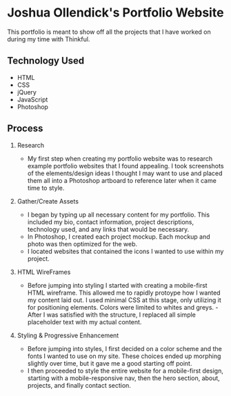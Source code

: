 # Joshua Ollendick's Portfolio Website

This portfolio is meant to show off all the projects that I have worked on during my time with Thinkful.

## Technology Used
  - HTML
  - CSS
  - jQuery
  - JavaScript
  - Photoshop
  
## Process
  1. Research
      - My first step when creating my portfolio website was to research example portfolio websites that I found appealing. I took screenshots of the elements/design ideas I thought I may want to use and placed them all into a Photoshop artboard to reference later when it came time to style. 
  
  2. Gather/Create Assets
      - I began by typing up all necessary content for my portfolio. This included my bio, contact information, project descriptions, technology used, and any links that would be necessary.
      - In Photoshop, I created each project mockup. Each mockup and photo was then optimized for the web. 
      - I located websites that contained the icons I wanted to use within my project. 
      
  3. HTML WireFrames
      - Before jumping into styling I started with creating a mobile-first HTML wireframe. This allowed me to rapidly protoype how I wanted my content laid out. I used minimal CSS at this stage, only utilizing it for positioning elements. Colors were limited to whites and greys.
      -After I was satisfied with the structure, I replaced all simple placeholder text with my actual content. 
      
  4. Styling & Progressive Enhancement
      - Before jumping into styles, I first decided on a color scheme and the fonts I wanted to use on my site. These choices ended up morphing slightly over time, but it gave me a good starting off point. 
      - I then proceeded to style the entire website for a mobile-first design, starting with a mobile-responsive nav, then the hero section, about, projects, and finally contact section. 
      
      
